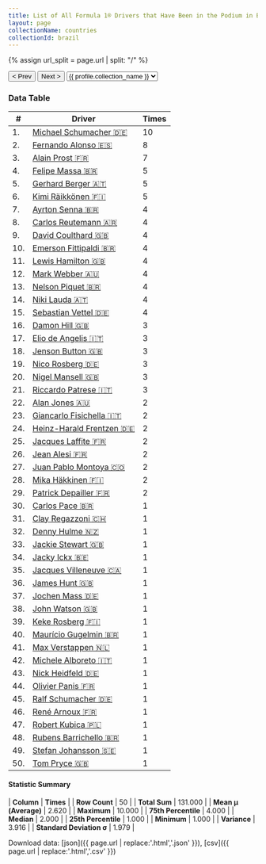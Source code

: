 ```yaml
---
title: List of All Formula 1® Drivers that Have Been in the Podium in Brazil by Number of Times
layout: page
collectionName: countries
collectionId: brazil
---
```


{% assign url_split = page.url | split: "/" %}
<div id="collection-navigation">
<button onclick="selector.options[selector.selectedIndex-1].value && (window.location = selector.options[selector.selectedIndex-1].value);">&lt; Prev</button>
<button onclick="selector.options[selector.selectedIndex+1].value && (window.location = selector.options[selector.selectedIndex+1].value);">Next &gt;</button>
<select id="selector" onchange="this.options[this.selectedIndex].value && (window.location = this.options[this.selectedIndex].value);">
  {% for collectionId in site.data[page.collectionName].refs %}
    {% if collectionId == page.collectionId %}
      {% assign selected = "selected" %}
    {% else %}
      {% assign selected = "" %}
    {% endif %}
    {% assign profile = site.data[page.collectionName][collectionId].profile %}
    <option value="/f1/{{ page.collectionName }}/{{ collectionId }}/{{ url_split[4] }}" {{ selected }}>{{ profile.collection_name }}</option>
  {% endfor %}
</select>
</div>

<canvas id="chart" width="400" height="180"></canvas>
<script>
var data = {
  "labels" : [
    "Michael Schumacher",
    "Fernando Alonso",
    "Alain Prost",
    "Felipe Massa",
    "Gerhard Berger",
    "Kimi Räikkönen",
    "Ayrton Senna",
    "Carlos Reutemann",
    "David Coulthard",
    "Emerson Fittipaldi",
    "Lewis Hamilton",
    "Mark Webber",
    "Nelson Piquet",
    "Niki Lauda",
    "Sebastian Vettel",
    "Damon Hill",
    "Elio de Angelis",
    "Jenson Button",
    "Nico Rosberg",
    "Nigel Mansell",
    "Riccardo Patrese",
    "Alan Jones",
    "Giancarlo Fisichella",
    "Heinz-Harald Frentzen",
    "Jacques Laffite",
    "Jean Alesi",
    "Juan Pablo Montoya",
    "Mika Häkkinen",
    "Patrick Depailler",
    "Carlos Pace",
    "Clay Regazzoni",
    "Denny Hulme",
    "Jackie Stewart",
    "Jacky Ickx",
    "Jacques Villeneuve",
    "James Hunt",
    "Jochen Mass",
    "John Watson",
    "Keke Rosberg",
    "Maurício Gugelmin",
    "Max Verstappen",
    "Michele Alboreto",
    "Nick Heidfeld",
    "Olivier Panis",
    "Ralf Schumacher",
    "René Arnoux",
    "Robert Kubica",
    "Rubens Barrichello",
    "Stefan Johansson",
    "Tom Pryce"
  ],
  "datasets" : [
    {
      "label" : "Times",
      "data" : [
        10,
        8,
        7,
        5,
        5,
        5,
        4,
        4,
        4,
        4,
        4,
        4,
        4,
        4,
        4,
        3,
        3,
        3,
        3,
        3,
        3,
        2,
        2,
        2,
        2,
        2,
        2,
        2,
        2,
        1,
        1,
        1,
        1,
        1,
        1,
        1,
        1,
        1,
        1,
        1,
        1,
        1,
        1,
        1,
        1,
        1,
        1,
        1,
        1,
        1
      ],
      "borderColor" : [
        "#1D181E",
        "#1D181E",
        "#1D181E",
        "#1D181E",
        "#1D181E",
        "#1D181E",
        "#1D181E",
        "#1D181E",
        "#1D181E",
        "#1D181E",
        "#1D181E",
        "#1D181E",
        "#1D181E",
        "#1D181E",
        "#1D181E",
        "#1D181E",
        "#1D181E",
        "#1D181E",
        "#1D181E",
        "#1D181E",
        "#1D181E",
        "#1D181E",
        "#1D181E",
        "#1D181E",
        "#1D181E",
        "#1D181E",
        "#1D181E",
        "#1D181E",
        "#1D181E",
        "#1D181E",
        "#1D181E",
        "#1D181E",
        "#1D181E",
        "#1D181E",
        "#1D181E",
        "#1D181E",
        "#1D181E",
        "#1D181E",
        "#1D181E",
        "#1D181E",
        "#1D181E",
        "#1D181E",
        "#1D181E",
        "#1D181E",
        "#1D181E",
        "#1D181E",
        "#1D181E",
        "#1D181E",
        "#1D181E",
        "#1D181E"
      ],
      "borderWidth" : 1,
      "backgroundColor" : [
        "#9C8E8D",
        "#9C8E8D",
        "#9C8E8D",
        "#9C8E8D",
        "#9C8E8D",
        "#9C8E8D",
        "#9C8E8D",
        "#9C8E8D",
        "#9C8E8D",
        "#9C8E8D",
        "#9C8E8D",
        "#9C8E8D",
        "#9C8E8D",
        "#9C8E8D",
        "#9C8E8D",
        "#9C8E8D",
        "#9C8E8D",
        "#9C8E8D",
        "#9C8E8D",
        "#9C8E8D",
        "#9C8E8D",
        "#9C8E8D",
        "#9C8E8D",
        "#9C8E8D",
        "#9C8E8D",
        "#9C8E8D",
        "#9C8E8D",
        "#9C8E8D",
        "#9C8E8D",
        "#9C8E8D",
        "#9C8E8D",
        "#9C8E8D",
        "#9C8E8D",
        "#9C8E8D",
        "#9C8E8D",
        "#9C8E8D",
        "#9C8E8D",
        "#9C8E8D",
        "#9C8E8D",
        "#9C8E8D",
        "#9C8E8D",
        "#9C8E8D",
        "#9C8E8D",
        "#9C8E8D",
        "#9C8E8D",
        "#9C8E8D",
        "#9C8E8D",
        "#9C8E8D",
        "#9C8E8D",
        "#9C8E8D"
      ]
    }
  ]
};
var options = {
  legend: {
    display: false
  },
  scales: {
    xAxes: [{
      ticks: {
        beginAtZero: true,
        maxRotation: 180,
        display: window.innerWidth > 800
      }
    }],
    yAxes: [{
      ticks: {
        beginAtZero: true
      }
    }]
  },
  onResize: function(chart, size) {
    chart.options.scales.xAxes[0].ticks.display = size.width > 800;
  }
};
var chart = new Chart("chart", {
    data: data,
    type: 'bar',
    options: options
});
</script>



### Data Table

| # | Driver | Times |
|--|--|--|
| 1. | [Michael Schumacher 🇩🇪](/f1/drivers/michael_schumacher) | 10 |
| 2. | [Fernando Alonso 🇪🇸](/f1/drivers/alonso) | 8 |
| 3. | [Alain Prost 🇫🇷](/f1/drivers/prost) | 7 |
| 4. | [Felipe Massa 🇧🇷](/f1/drivers/massa) | 5 |
| 5. | [Gerhard Berger 🇦🇹](/f1/drivers/berger) | 5 |
| 6. | [Kimi Räikkönen 🇫🇮](/f1/drivers/raikkonen) | 5 |
| 7. | [Ayrton Senna 🇧🇷](/f1/drivers/senna) | 4 |
| 8. | [Carlos Reutemann 🇦🇷](/f1/drivers/reutemann) | 4 |
| 9. | [David Coulthard 🇬🇧](/f1/drivers/coulthard) | 4 |
| 10. | [Emerson Fittipaldi 🇧🇷](/f1/drivers/emerson_fittipaldi) | 4 |
| 11. | [Lewis Hamilton 🇬🇧](/f1/drivers/hamilton) | 4 |
| 12. | [Mark Webber 🇦🇺](/f1/drivers/webber) | 4 |
| 13. | [Nelson Piquet 🇧🇷](/f1/drivers/piquet) | 4 |
| 14. | [Niki Lauda 🇦🇹](/f1/drivers/lauda) | 4 |
| 15. | [Sebastian Vettel 🇩🇪](/f1/drivers/vettel) | 4 |
| 16. | [Damon Hill 🇬🇧](/f1/drivers/damon_hill) | 3 |
| 17. | [Elio de Angelis 🇮🇹](/f1/drivers/angelis) | 3 |
| 18. | [Jenson Button 🇬🇧](/f1/drivers/button) | 3 |
| 19. | [Nico Rosberg 🇩🇪](/f1/drivers/rosberg) | 3 |
| 20. | [Nigel Mansell 🇬🇧](/f1/drivers/mansell) | 3 |
| 21. | [Riccardo Patrese 🇮🇹](/f1/drivers/patrese) | 3 |
| 22. | [Alan Jones 🇦🇺](/f1/drivers/jones) | 2 |
| 23. | [Giancarlo Fisichella 🇮🇹](/f1/drivers/fisichella) | 2 |
| 24. | [Heinz-Harald Frentzen 🇩🇪](/f1/drivers/frentzen) | 2 |
| 25. | [Jacques Laffite 🇫🇷](/f1/drivers/laffite) | 2 |
| 26. | [Jean Alesi 🇫🇷](/f1/drivers/alesi) | 2 |
| 27. | [Juan Pablo Montoya 🇨🇴](/f1/drivers/montoya) | 2 |
| 28. | [Mika Häkkinen 🇫🇮](/f1/drivers/hakkinen) | 2 |
| 29. | [Patrick Depailler 🇫🇷](/f1/drivers/depailler) | 2 |
| 30. | [Carlos Pace 🇧🇷](/f1/drivers/pace) | 1 |
| 31. | [Clay Regazzoni 🇨🇭](/f1/drivers/regazzoni) | 1 |
| 32. | [Denny Hulme 🇳🇿](/f1/drivers/hulme) | 1 |
| 33. | [Jackie Stewart 🇬🇧](/f1/drivers/stewart) | 1 |
| 34. | [Jacky Ickx 🇧🇪](/f1/drivers/ickx) | 1 |
| 35. | [Jacques Villeneuve 🇨🇦](/f1/drivers/villeneuve) | 1 |
| 36. | [James Hunt 🇬🇧](/f1/drivers/hunt) | 1 |
| 37. | [Jochen Mass 🇩🇪](/f1/drivers/mass) | 1 |
| 38. | [John Watson 🇬🇧](/f1/drivers/watson) | 1 |
| 39. | [Keke Rosberg 🇫🇮](/f1/drivers/keke_rosberg) | 1 |
| 40. | [Maurício Gugelmin 🇧🇷](/f1/drivers/gugelmin) | 1 |
| 41. | [Max Verstappen 🇳🇱](/f1/drivers/max_verstappen) | 1 |
| 42. | [Michele Alboreto 🇮🇹](/f1/drivers/alboreto) | 1 |
| 43. | [Nick Heidfeld 🇩🇪](/f1/drivers/heidfeld) | 1 |
| 44. | [Olivier Panis 🇫🇷](/f1/drivers/panis) | 1 |
| 45. | [Ralf Schumacher 🇩🇪](/f1/drivers/ralf_schumacher) | 1 |
| 46. | [René Arnoux 🇫🇷](/f1/drivers/arnoux) | 1 |
| 47. | [Robert Kubica 🇵🇱](/f1/drivers/kubica) | 1 |
| 48. | [Rubens Barrichello 🇧🇷](/f1/drivers/barrichello) | 1 |
| 49. | [Stefan Johansson 🇸🇪](/f1/drivers/johansson) | 1 |
| 50. | [Tom Pryce 🇬🇧](/f1/drivers/pryce) | 1 |

#### Statistic Summary

| **Column** | **Times** |
| **Row Count** | 50 |
| **Total Sum** | 131.000 |
| **Mean μ (Average)** | 2.620 |
| **Maximum** | 10.000 |
| **75th Percentile** | 4.000 |
| **Median** | 2.000 |
| **25th Percentile** | 1.000 |
| **Minimum** | 1.000 |
| **Variance** | 3.916 |
| **Standard Deviation σ** | 1.979 |

Download data: [json]({{ page.url | replace:'.html','.json' }}), [csv]({{ page.url | replace:'.html','.csv' }})
